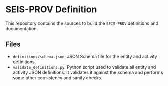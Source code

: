 # SEIS-PROV Definition

This repository contains the sources to build the `SEIS-PROV` definitions and
documentation.


## Files

* `definitions/schema.json`: JSON Schema file for the entity and activity
  definitions.
* `validate_definitions.py`: Python script used to validate all entity and
  activity JSON definitions. It validates it against the schema and performs
  some other consistency and sanity checks.
